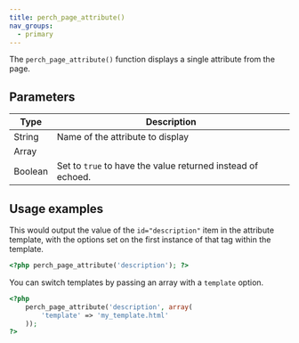 ```yaml
---
title: perch_page_attribute()
nav_groups:
  - primary
---
```


The `perch_page_attribute()` function displays a single attribute from the page.

## Parameters

| Type | Description |
|-|-|
| String   | Name of the attribute to display |
| Array |  |
| Boolean | Set to `true` to have the value returned instead of echoed. |

## Usage examples

This would output the value of the `id="description"` item in the attribute template, with the options set on the first instance of that tag within the template.

```php
<?php perch_page_attribute('description'); ?>
```

You can switch templates by passing an array with a `template` option.

```php
<?php
    perch_page_attribute('description', array(
        'template' => 'my_template.html'
    ));
?>
```
